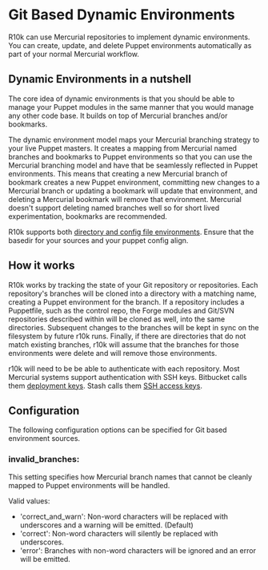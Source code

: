 Git Based Dynamic Environments
==============================

R10k can use Mercurial repositories to implement dynamic environments. You can create,
update, and delete Puppet environments automatically as part of your normal Mercurial
workflow.

Dynamic Environments in a nutshell
----------------------------------

The core idea of dynamic environments is that you should be able to manage your
Puppet modules in the same manner that you would manage any other code base. It
builds on top of Mercurial branches and/or bookmarks.

The dynamic environment model maps your Mercurial branching strategy to
your live Puppet masters. It creates a mapping from Mercurial named branches
and bookmarks to Puppet environments so that you can use the Mercurial branching model
and have that be seamlessly reflected in Puppet environments. This means that creating
a new Mercurial branch of bookmark creates a new Puppet environment, committing new changes to
a Mercurial branch or updating a bookmark will update that environment, and deleting a Mercurial
bookmark will remove that environment. Mercurial doesn't support deleting named branches well
so for short lived experimentation, bookmarks are recommended.

R10k supports both [directory and config file environments](https://docs.puppetlabs.com/puppet/latest/reference/environments.html).
Ensure that the basedir for your sources and your puppet config align.

How it works
------------

R10k works by tracking the state of your Git repository or repositories. Each
repository's branches will be cloned into a directory with a matching name,
creating a Puppet environment for the branch. If a repository includes a
Puppetfile, such as the control repo, the Forge modules and Git/SVN
repositories described within will be cloned as well, into the same directories.
Subsequent changes to the branches will be kept in sync on the filesystem by
future r10k runs. Finally, if there are directories that do not match existing
branches, r10k will assume that the branches for those environments were delete
and will remove those environments.

r10k will need to be be able to authenticate with each repository. Most Mercurial
systems support authentication with SSH keys. Bitbucket calls them [deployment
keys][bitbucket-deployment-keys]. Stash calls them [SSH access
keys][stash-access-keys].

[bitbucket-deployment-keys]: https://confluence.atlassian.com/display/BITBUCKET/Use+deployment+keys
[stash-access-keys]: https://confluence.atlassian.com/display/STASH/SSH+access+keys+for+system+use

Configuration
-------------

The following configuration options can be specified for Git based environment
sources.

### invalid_branches:

This setting specifies how Mercurial branch names that cannot be cleanly mapped to
Puppet environments will be handled.

Valid values:

  * 'correct_and_warn': Non-word characters will be replaced with underscores
    and a warning will be emitted. (Default)
  * 'correct': Non-word characters will silently be replaced with underscores.
  * 'error': Branches with non-word characters will be ignored and an error will
    be emitted.

